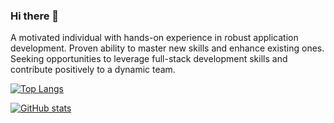 ### Hi there 👋

A motivated individual with hands-on experience in robust application development. Proven ability to master new skills and enhance existing ones. Seeking opportunities to leverage full-stack development skills and contribute positively to a dynamic team.



[![Top Langs](https://github-readme-stats-sigma-five.vercel.app/api/top-langs/?username=Ishini99&layout=compact&theme=tokyonight&langs_count=10)](https://github.com/Ishini99)


[![ GitHub stats](https://github-readme-stats-sigma-five.vercel.app/api?username=Ishini99&hide=prs&show_icons=true&theme=tokyonight)](https://github.com/Ishini99)

